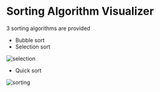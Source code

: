 # Sorting Algorithm Visualizer
3 sorting algorithms are provided
* Bubble sort
* Selection sort

![selection](https://user-images.githubusercontent.com/61955371/136714978-81e0f06c-f2d7-4e76-82c9-56138235d1e0.gif)

* Quick sort

![sorting](https://user-images.githubusercontent.com/61955371/136678071-391dab5d-e0d7-4c07-a9fe-3157ebc34499.gif)
